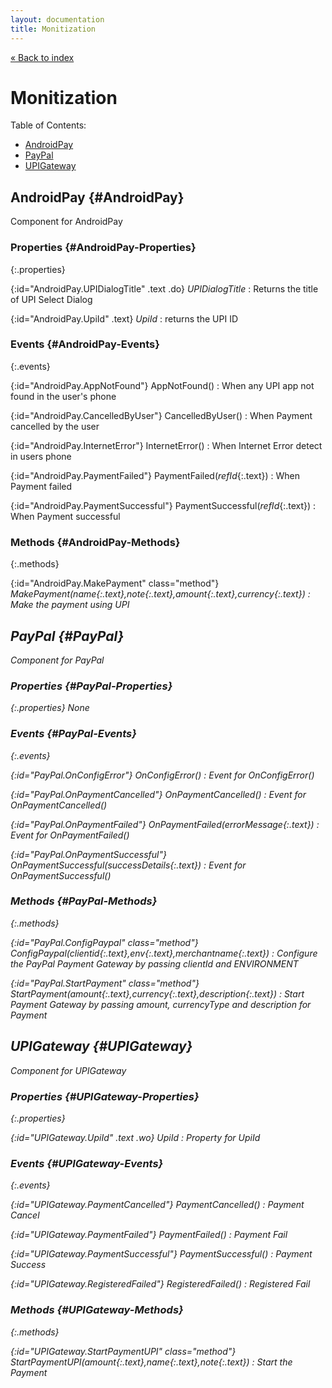 ```yaml
---
layout: documentation
title: Monitization
---
```


[&laquo; Back to index](index.html)
# Monitization

Table of Contents:

* [AndroidPay](#AndroidPay)
* [PayPal](#PayPal)
* [UPIGateway](#UPIGateway)

## AndroidPay  {#AndroidPay}

Component for AndroidPay



### Properties  {#AndroidPay-Properties}

{:.properties}

{:id="AndroidPay.UPIDialogTitle" .text .do} *UPIDialogTitle*
: Returns the title of UPI Select Dialog

{:id="AndroidPay.UpiId" .text} *UpiId*
: returns the UPI ID

### Events  {#AndroidPay-Events}

{:.events}

{:id="AndroidPay.AppNotFound"} AppNotFound()
: When any UPI app not found in the user's phone

{:id="AndroidPay.CancelledByUser"} CancelledByUser()
: When Payment cancelled by the user

{:id="AndroidPay.InternetError"} InternetError()
: When Internet Error detect in users phone

{:id="AndroidPay.PaymentFailed"} PaymentFailed(*refId*{:.text})
: When Payment failed

{:id="AndroidPay.PaymentSuccessful"} PaymentSuccessful(*refId*{:.text})
: When Payment successful

### Methods  {#AndroidPay-Methods}

{:.methods}

{:id="AndroidPay.MakePayment" class="method"} <i/> MakePayment(*name*{:.text},*note*{:.text},*amount*{:.text},*currency*{:.text})
: Make the payment using UPI

## PayPal  {#PayPal}

Component for PayPal



### Properties  {#PayPal-Properties}

{:.properties}
None


### Events  {#PayPal-Events}

{:.events}

{:id="PayPal.OnConfigError"} OnConfigError()
: Event for OnConfigError()

{:id="PayPal.OnPaymentCancelled"} OnPaymentCancelled()
: Event for OnPaymentCancelled()

{:id="PayPal.OnPaymentFailed"} OnPaymentFailed(*errorMessage*{:.text})
: Event for OnPaymentFailed()

{:id="PayPal.OnPaymentSuccessful"} OnPaymentSuccessful(*successDetails*{:.text})
: Event for OnPaymentSuccessful()

### Methods  {#PayPal-Methods}

{:.methods}

{:id="PayPal.ConfigPaypal" class="method"} <i/> ConfigPaypal(*clientid*{:.text},*env*{:.text},*merchantname*{:.text})
: Configure the PayPal Payment Gateway by passing clientId and ENVIRONMENT

{:id="PayPal.StartPayment" class="method"} <i/> StartPayment(*amount*{:.text},*currency*{:.text},*description*{:.text})
: Start Payment Gateway by passing amount, currencyType and description for Payment

## UPIGateway  {#UPIGateway}

Component for UPIGateway



### Properties  {#UPIGateway-Properties}

{:.properties}

{:id="UPIGateway.UpiId" .text .wo} *UpiId*
: Property for UpiId

### Events  {#UPIGateway-Events}

{:.events}

{:id="UPIGateway.PaymentCancelled"} PaymentCancelled()
: Payment Cancel

{:id="UPIGateway.PaymentFailed"} PaymentFailed()
: Payment Fail

{:id="UPIGateway.PaymentSuccessful"} PaymentSuccessful()
: Payment Success

{:id="UPIGateway.RegisteredFailed"} RegisteredFailed()
: Registered Fail

### Methods  {#UPIGateway-Methods}

{:.methods}

{:id="UPIGateway.StartPaymentUPI" class="method"} <i/> StartPaymentUPI(*amount*{:.text},*name*{:.text},*note*{:.text})
: Start the Payment
